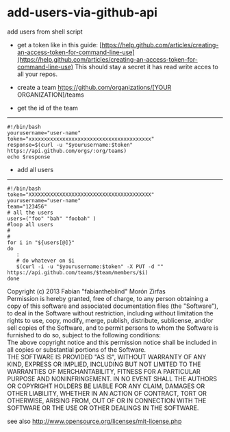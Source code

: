 add-users-via-github-api
========================

add users from shell script



- get a token like in this guide:
[https://help.github.com/articles/creating-an-access-token-for-command-line-use](https://help.github.com/articles/creating-an-access-token-for-command-line-use)
This should stay a secret it has read write acces to all your repos.  

- create a team https://github.com/organizations/[YOUR ORGANIZATION]/teams
- get the id of the team  
-----------------

    #!/bin/bash
    yourusername="user-name"
    token="xxxxxxxxxxxxxxxxxxxxxxxxxxxxxxxxxxxxxxxx"
    response=$(curl -u "$yourusername:$token" https://api.github.com/orgs/:org/teams)
    echo $response


- add all users  

-----------------

    #!/bin/bash
    token="XXXXXXXXXXXXXXXXXXXXXXXXXXXXXXXXXXXXXXXX"
    yourusername="user-name"
    team="123456"
    # all the users
    users=("foo" "bah" "foobah" )
    #loop all users
    #
    #
    for i in "${users[@]}"
    do
       :
       # do whatever on $i
       $(curl -i -u "$yourusername:$token" -X PUT -d "" https://api.github.com/teams/$team/members/$i)
    done



Copyright (c)  2013 Fabian "fabiantheblind" Morón Zirfas  
Permission is hereby granted, free of charge, to any person obtaining a copy of this software and associated documentation files (the "Software"), to deal in the Software  without restriction, including without limitation the rights to use, copy, modify, merge, publish, distribute, sublicense, and/or sell copies of the Software, and to  permit persons to whom the Software is furnished to do so, subject to the following conditions:  
The above copyright notice and this permission notice shall be included in all copies or substantial portions of the Software.  
THE SOFTWARE IS PROVIDED "AS IS", WITHOUT WARRANTY OF ANY KIND, EXPRESS OR IMPLIED, INCLUDING BUT NOT LIMITED TO THE WARRANTIES OF MERCHANTABILITY, FITNESS FOR A  PARTICULAR PURPOSE AND NONINFRINGEMENT. IN NO EVENT SHALL THE AUTHORS OR COPYRIGHT HOLDERS BE LIABLE FOR ANY CLAIM, DAMAGES OR OTHER LIABILITY, WHETHER IN AN ACTION OF  CONTRACT, TORT OR OTHERWISE, ARISING FROM, OUT OF OR IN CONNECTION WITH THE SOFTWARE OR THE USE OR OTHER DEALINGS IN THE SOFTWARE.  

see also http://www.opensource.org/licenses/mit-license.php

